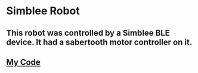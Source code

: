 # Simblee Robot 

## This robot was controlled by a Simblee BLE device. It had a sabertooth motor controller on it. 

## [My Code](/robotcontol.ino)

